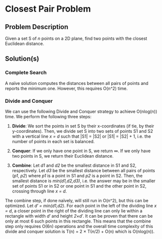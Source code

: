 # Closest Pair Problem

## Problem Description

Given a set S of _n_ points on a 2D plane, find two points with the closest Euclidean distance.

## Solution(s)

### Complete Search

A naïve solution computes the distances between all pairs of points and reports the minimum one. However, this requires O(n^2) time.

### Divide and Conquer

We can use the following Divide and Conquer strategy to achieve O(nlog(n)) time. We perform the following three steps:

1) **Divide**: We sort the points in set S by their x-coordinates (if tie, by their y-coordinates). Then, we divide set S into two sets of points S1 and S2 with a vertical line _x = d_ such that |S1| = |S2| or |S1| = |S2| + 1, i.e. the number of points in each set is balanced.

2) **Conquer**: If we only have one point in S, we return ∞. If we only have two points in S, we return their Euclidean distance.

3) **Combine**: Let _d1_ and _d2_ be the smallest distance in S1 and S2, respectively. Let _d3_ be the smallest distance between all pairs of points (_p1_, _p2_) where _p1_ is a point in S1 and _p2_ is a point in S2. Then, the smallest distance is _min(d1,d2,d3)_, i.e. the answer may be in the smaller set of points S1 or in S2 or one point in S1 and the other point in S2, crossing through line _x = d_.

The combine step, if done naïvely, will still run in O(n^2), but this can be optimized. Let _d′ = min(d1,d2)_. For each point in the left of the dividing line _x = d_, a closer point in the right of the dividing line can only lie within a rectangle with width _d′_ and height _2×d′_. It can be proven that there can be only at most 6 such points in this rectangle. This means that the combine step only requires O(6n) operations and the overall time complexity of this divide and conquer solution is T(n) = 2 × T(_n_/2) + O(n) which is O(nlog(n)).
